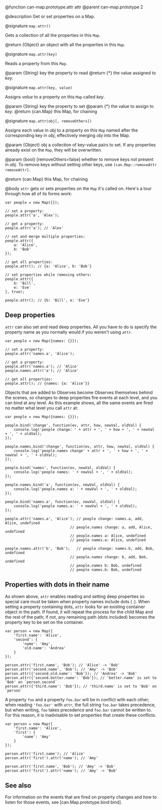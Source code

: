 @function can-map.prototype.attr attr
@parent can-map.prototype 2

@description Get or set properties on a Map.

@signature `map.attr()`

Gets a collection of all the properties in this `Map`.

@return {Object} an object with all the properties in this `Map`.

@signature `map.attr(key)`

Reads a property from this `Map`.

@param {String} key the property to read
@return {*} the value assigned to _key_.

@signature `map.attr(key, value)`

Assigns _value_ to a property on this `Map` called _key_.

@param {String} key the property to set
@param {*} the value to assign to _key_.
@return {can.Map} this Map, for chaining

@signature `map.attr(obj[, removeOthers])`

Assigns each value in _obj_ to a property on this `Map` named after the
corresponding key in _obj_, effectively merging _obj_ into the Map.

@param {Object} obj a collection of key-value pairs to set.
If any properties already exist on the `Map`, they will be overwritten.

@param {bool} [removeOthers=false] whether to remove keys not present in _obj_.
To remove keys without setting other keys, use `[can.Map::removeAttr removeAttr]`.

@return {can.Map} this Map, for chaining

@body
`attr` gets or sets properties on the `Map` it's called on. Here's a tour through
how all of its forms work:


    var people = new Map({});

    // set a property:
    people.attr('a', 'Alex');

    // get a property:
    people.attr('a'); // 'Alex'

    // set and merge multiple properties:
    people.attr({
        a: 'Alice',
        b: 'Bob'
    });

    // get all properties:
    people.attr(); // {a: 'Alice', b: 'Bob'}

    // set properties while removing others:
    people.attr({
        b: 'Bill',
        e: 'Eve'
    }, true);

    people.attr(); // {b: 'Bill', e: 'Eve'}


## Deep properties

`attr` can also set and read deep properties. All you have to do is specify
the property name as you normally would if you weren't using `attr`.


    var people = new Map({names: {}});

    // set a property:
    people.attr('names.a', 'Alice');

    // get a property:
    people.attr('names.a'); // 'Alice'
    people.names.attr('a'); // 'Alice'

    // get all properties:
    people.attr(); // {names: {a: 'Alice'}}


Objects that are added to Observes become Observes themselves behind the scenes,
so changes to deep properties fire events at each level, and you can bind at any
level. As this example shows, all the same events are fired no matter what level
you call `attr` at:


    var people = new Map({names: {}});

    people.bind('change', function(ev, attr, how, newVal, oldVal) {
        console.log('people change: ' + attr + ', ' + how + ', ' + newVal + ', ' + oldVal);
    });

    people.names.bind('change', function(ev, attr, how, newVal, oldVal) {
        console.log('people.names change' + attr + ', ' + how + ', ' + newVal + ', ' + oldVal);
    });

    people.bind('names', function(ev, newVal, oldVal) {
        console.log('people names: ' + newVal + ', ' + oldVal);
    });

    people.names.bind('a', function(ev, newVal, oldVal) {
        console.log('people.names a: ' + newVal + ', ' + oldVal);
    });

    people.bind('names.a', function(ev, newVal, oldVal) {
        console.log('people names.a: ' + newVal + ', ' + oldVal);
    });

    people.attr('names.a', 'Alice'); // people change: names.a, add, Alice, undefined
                                  // people.names change: a, add, Alice, undefined
                                  // people.names a: Alice, undefined
                                  // people names.a: Alice, undefined

    people.names.attr('b', 'Bob');   // people change: names.b, add, Bob, undefined
                                  // people.names change: b, add, Bob, undefined
                                  // people.names b: Bob, undefined
                                  // people names.b: Bob, undefined


## Properties with dots in their name

As shown above, `attr` enables reading and setting deep properties so special care must be taken when property names include dots (`.`).  When setting a property containing dots, `attr` looks for an existing container object in the path.  If found, it will repeat the process for the child Map and the rest of the path; if not, any remaining path (dots included) becomes the property key to be set on the container.

```
var person = new Map({
	'first.name': 'Alice',
	'second': {
		'name': 'Amy',
		'old.name': 'Andrea'
	}
});

person.attr('first.name', 'Bob'); // 'Alice' -> 'Bob'
person.attr('second.name', 'Bob'); // 'Amy' -> 'Bob'
person.attr({'second.old.name': 'Bob'}); // 'Andrea' -> 'Bob'
person.attr({'second.better.name': 'Bob'}); // 'better.name' is set to 'Bob' on `person.second`
person.attr({'third.name': 'Bob'}); // 'third.name' is set to 'Bob' on `person`

```

A property `foo` and a property `foo.bar` will be in conflict with each other; when reading `'foo.bar'` with `attr`, the full string `foo.bar` takes precedence, but when writing, `foo` takes precedence and `foo.bar` cannot be written to.  For this reason, it is inadvisable to set properties that create these conflicts.

```
var person = new Map({
	'first.name': 'Alice',
	'first': {
		'name': 'Amy'
	}
});

person.attr('first.name'); // 'Alice'
person.attr('first').attr('name'); // 'Amy'

person.attr('first.name', 'Bob'); // 'Amy' -> 'Bob'
person.attr('first').attr('name'); // 'Amy' -> 'Bob'

```



## See also

For information on the events that are fired on property changes and how
to listen for those events, see [can.Map.prototype.bind bind].
